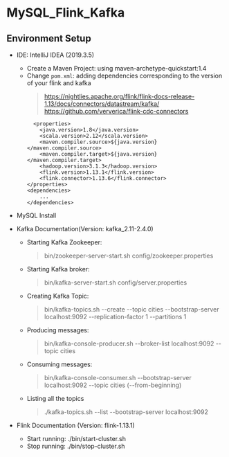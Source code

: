 # MySQL_Flink_Kafka

## Environment Setup
- IDE: IntelliJ IDEA (2019.3.5)
    - Create a Maven Project: using maven-archetype-quickstart:1.4
    - Change `pom.xml`: adding dependencies corresponding to the version of your flink and kafka
        > https://nightlies.apache.org/flink/flink-docs-release-1.13/docs/connectors/datastream/kafka/
        > https://github.com/ververica/flink-cdc-connectors
        ```
          <properties>
            <java.version>1.8</java.version>
            <scala.version>2.12</scala.version>
            <maven.compiler.source>${java.version}</maven.compiler.source>
            <maven.compiler.target>${java.version}</maven.compiler.target>
            <hadoop.version>3.1.3</hadoop.version>
            <flink.version>1.13.1</flink.version>
            <flink.connector>1.13.6</flink.connector>
        </properties>
        <dependencies>
            ...
        </dependencies>
        ```
- MySQL Install
- Kafka Documentation(Version: kafka_2.11-2.4.0)
    - Starting Kafka Zookeeper: 
        > bin/zookeeper-server-start.sh config/zookeeper.properties
    - Starting Kafka broker: 
        > bin/kafka-server-start.sh config/server.properties
    - Creating Kafka Topic: 
        > bin/kafka-topics.sh --create --topic cities --bootstrap-server localhost:9092 --replication-factor 1 --partitions 1
    - Producing messages: 
        > bin/kafka-console-producer.sh --broker-list localhost:9092 --topic cities 
    - Consuming messages: 
        > bin/kafka-console-consumer.sh --bootstrap-server localhost:9092 --topic cities (--from-beginning)
    - Listing all the topics
        > ./kafka-topics.sh --list --bootstrap-server localhost:9092

- Flink Documentation (Version: flink-1.13.1)
    - Start running: ./bin/start-cluster.sh
    - Stop running: ./bin/stop-cluster.sh


